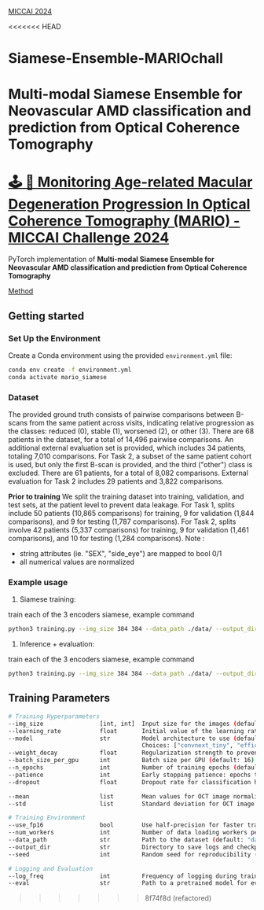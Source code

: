[MICCAI 2024](docs/miccai2024-logo.png)

<<<<<<< HEAD
# Siamese-Ensemble-MARIOchall
Multi-modal Siamese Ensemble for Neovascular AMD classification and prediction from Optical Coherence Tomography
=======
# [🕹️ 🍄 Monitoring Age-related Macular Degeneration Progression In Optical Coherence Tomography (MARIO) - MICCAI Challenge 2024](https://youvenz.github.io/MARIO_challenge.github.io/)

PyTorch implementation of **Multi-modal Siamese Ensemble for Neovascular AMD classification and prediction from Optical Coherence Tomography**

[Method](docs/architecture_siamese_ensemble.eps)

## Getting started

### Set Up the Environment
Create a Conda environment using the provided `environment.yml` file:

```bash
conda env create -f environment.yml
conda activate mario_siamese
```

### Dataset

The provided ground truth consists of pairwise comparisons between B-scans from the same patient across visits, indicating relative progression as the classes: reduced (0), stable (1), worsened (2), or other (3). There are 68 patients in the dataset, for a total of 14,496 pairwise comparisons. An additional external evaluation set is provided, which includes 34 patients, totaling 7,010 comparisons. For Task 2, a subset of the same patient cohort is used, but only the first B-scan is provided, and the third ("other") class is excluded. There are 61 patients, for a total of 8,082 comparisons. External evaluation for Task 2 includes 29 patients and 3,822 comparisons. 

**Prior to training**
We split the training dataset into training, validation, and test sets, at the patient level to prevent data leakage. For Task 1, splits include 50 patients (10,865 comparisons) for training, 9 for validation (1,844 comparisons), and 9 for testing (1,787 comparisons). For Task 2, splits involve 42 patients (5,337 comparisons) for training, 9 for validation (1,461 comparisons), and 10 for testing (1,284 comparisons).
Note : 
- string attributes (ie. "SEX", "side_eye") are mapped to bool 0/1
- all numerical values are normalized

### Example usage

1. Siamese training:

train each of the 3 encoders siamese, 
example command
```bash
python3 training.py --img_size 384 384 --data_path ./data/ --output_dir convnext_training --model convnext_tiny
```

1. Inference + evaluation:

train each of the 3 encoders siamese, 
example command
```bash
python3 training.py --img_size 384 384 --data_path ./data/ --output_dir convnext_training --model convnext_tiny --eval ../convnext_training/ckpt_bestsofar_2024-07-20_convnext_tiny.pth
```

## Training Parameters

```bash
# Training Hyperparameters
--img_size                [int, int]  Input size for the images (default: depends on model architecture).
--learning_rate           float       Initial value of the learning rate (default: 5e-5).
--model                   str         Model architecture to use (default: "convnext_tiny").
                                      Choices: ["convnext_tiny", "efficientnet_v2_s", "inception_resnet_v2", "siamese_ensemble"].
--weight_decay            float       Regularization strength to prevent overfitting (default: 0.05).
--batch_size_per_gpu      int         Batch size per GPU (default: 16).
--n_epochs                int         Number of training epochs (default: 100).
--patience                int         Early stopping patience: epochs to wait without improvement (default: 5).
--dropout                 float       Dropout rate for classification head (default: 0.0).

--mean                    list        Mean values for OCT image normalization (default: [0.1880, 0.1880, 0.1880]).
--std                     list        Standard deviation for OCT image normalization (default: [0.2244, 0.2244, 0.2244]).

# Training Environment
--use_fp16                bool        Use half-precision for faster training and lower memory usage (default: True).
--num_workers             int         Number of data loading workers per GPU (default: 4).
--data_path               str         Path to the dataset (default: "data").
--output_dir              str         Directory to save logs and checkpoints (default: "./output").
--seed                    int         Random seed for reproducibility (default: 3407).

# Logging and Evaluation
--log_freq                int         Frequency of logging during training (default: 10).
--eval                    str         Path to a pretrained model for evaluation only (default: None).
```
>>>>>>> 8f74f8d (refactored)
